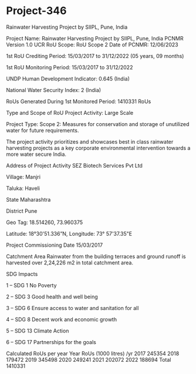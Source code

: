 # Project-346
Rainwater Harvesting Project by SIIPL, Pune, India

Project Name: Rainwater Harvesting Project by SIIPL, Pune, India
PCNMR Version 1.0
UCR RoU Scope: RoU Scope 2
Date of PCNMR: 12/06/2023

1st RoU Crediting Period: 15/03/2017 to 31/12/2022 (05 years, 09 months)

1st RoU Monitoring Period: 15/03/2017 to 31/12/2022

UNDP Human Development Indicator: 0.645 (India)

National Water Security Index: 2 (India)

RoUs Generated During 1st Monitored Period: 1410331 RoUs

Type and Scope of RoU Project Activity: Large Scale 

Project Type: Scope 2: Measures for conservation and storage of unutilized
water for future requirements.

The project activity prioritizes and showcases best in class
rainwater harvesting projects as a key corporate
environmental intervention towards a more water secure
India.

Address of Project Activity SEZ Biotech Services Pvt Ltd

Village: Manjri

Taluka: Haveli

State Maharashtra

District Pune

Geo Tag: 18.514260, 73.960375

Latitude: 18°30'51.336”N, Longitude: 73° 57'37.35"E

Project Commissioning Date 15/03/2017

Catchment Area
Rainwater from the building terraces and ground runoff is
harvested over 2,24,226 m2
in total catchment area.

SDG Impacts

1 – SDG 1 No Poverty

2 – SDG 3 Good health and well being

3 – SDG 6 Ensure access to water and sanitation for all

4 – SDG 8 Decent work and economic growth

5 – SDG 13 Climate Action

6 – SDG 17 Partnerships for the goals

Calculated RoUs per year
Year RoUs (1000 litres) /yr
2017 245354
2018 179472
2019 345498
2020 249241
2021 202072
2022 188694
Total 1410331

